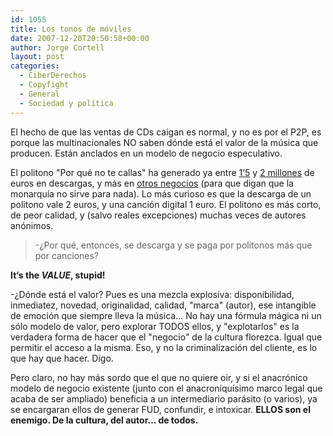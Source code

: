 ```yaml
---
id: 1055
title: Los tonos de móviles
date: 2007-12-20T20:50:58+00:00
author: Jorge Cortell
layout: post
categories:
  - CiberDerechos
  - Copyfight
  - General
  - Sociedad y polí­tica
---
```

El hecho de que las ventas de CDs caigan es normal, y no es por el P2P, es porque las multinacionales NO saben dónde está el valor de la música que producen. Están anclados en un modelo de negocio especulativo.

El politono "Por qué no te callas" ha generado ya entre <a target="_blank" title="1'5 millones" href="https://www.xatakamovil.com/2007/11/19-por-que-no-te-callas-politono-record-de-descargas">1‘5</a> y <a target="_blank" title="2 millones" href="https://www.transmedia.cl/noticia2=id201107.htm">2 millones</a> de euros en descargas, y más en <a target="_blank" title="20 minutos" href="https://www.20minutos.es/noticia/307887/0/rifirrafe/chavez/dominio/">otros negocios</a> (para que digan que la monarquí­a no sirve para nada). Lo más curioso es que la descarga de un politono vale 2 euros, y una canción digital 1 euro. El politono es más corto, de peor calidad, y (salvo reales excepciones) muchas veces de autores anónimos.

> -¿Por qué, entonces, se descarga y se paga por politonos más que por canciones?

**It‘s the _VALUE_, stupid!**

-¿Dónde está el valor? Pues es una mezcla explosiva: disponibilidad, inmediatez, novedad, originalidad, calidad, "marca" (autor), ese intangible de emoción que siempre lleva la música... No hay una fórmula mágica ni un sólo modelo de valor, pero explorar TODOS ellos, y "explotarlos" es la verdadera forma de hacer que el "negocio" de la cultura florezca. Igual que permitir el acceso a la misma. Eso, y no la criminalización del cliente, es lo que hay que hacer. Digo.

Pero claro, no hay más sordo que el que no quiere oir, y si el anacrónico modelo de negocio existente (junto con el anacroniquí­simo marco legal que acaba de ser ampliado) beneficia a un intermediario parásito (o varios), ya se encargaran ellos de generar FUD, confundir, e intoxicar. **ELLOS son el enemigo. De la cultura, del autor... de todos.**